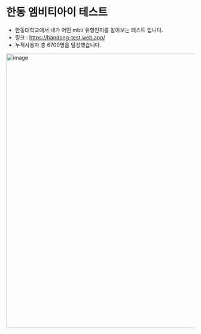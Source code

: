 # 한동 엠비티아이 테스트 

- 한동대학교에서 내가 어떤 mbti 유형인지를 알아보는 테스트 입니다. 
- 링크 : https://handong-test.web.app/ 
- 누적사용자 총 6700명을 달성했습니다.
<img width="735" alt="image" src="https://user-images.githubusercontent.com/37920618/181559707-cb720a9a-5d1d-4ac0-b75c-cfe2f2fe9411.png">

